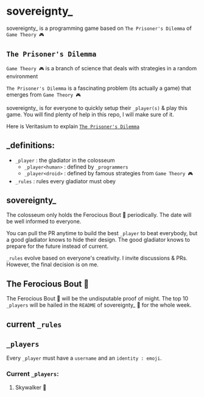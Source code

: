 # sovereignty_

sovereignty_ is a programming game based on `The Prisoner's Dilemma` of `Game Theory 🎮`

## `The Prisoner's Dilemma`

`Game Theory 🎮` is a branch of science that deals with strategies in a random environment

`The Prisoner's Dilemma` is a fascinating problem (its actually a game) that emerges from `Game Theory 🎮`

sovereignty_ is for everyone to quickly setup their `_player(s)` & play this game. You will find plenty of help in this repo, I will make sure of it.

Here is Veritasium to explain [`The Prisoner's Dilemma`](https://www.youtube.com/watch?v=mScpHTIi-kM)

## _definitions:

- `_player` : the gladiator in the colosseum
    - `_player<human>` : defined by `_programmers` 
    - `_player<droid>` : defined by famous strategies from `Game Theory 🎮`
- `_rules` : rules every gladiator must obey

## sovereignty_ 

The colosseum only holds the Ferocious Bout 👑 periodically. The date will be well informed to everyone. 

You can pull the PR anytime to build the best `_player` to beat everybody, but a good gladiator knows to hide their design. The good gladiator knows to prepare for the future instead of current.

`_rules` evolve based on everyone's creativity. I invite discussions & PRs. However, the final decision is on me.

## The Ferocious Bout 👑

The Ferocious Bout 👑 will be the undisputable proof of might. The top 10 `_players` will be hailed in the `README` of sovereignty_ 👑 for the whole week.

## current `_rules`

## `_players`

Every `_player` must have a `username` and an `identity : emoji`.

### Current `_players`:
1. Skywalker 🔦